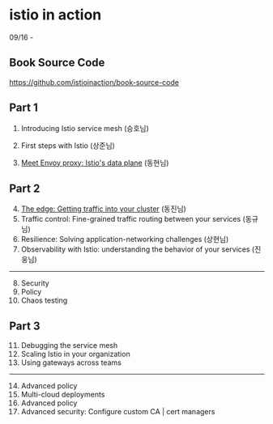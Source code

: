 # istio in action
09/16 - 

## Book Source Code
https://github.com/istioinaction/book-source-code

## Part 1
1. Introducing Istio service mesh (승호님)

2. First steps with Istio (상준님)

3. [Meet Envoy proxy: Istio's data plane](chap03) (동현님)

## Part 2
4. [The edge: Getting traffic into your cluster](./chap04/index.md) (동진님)
5. Traffic control: Fine-grained traffic routing between your services (동규님)
6. Resilience: Solving application-networking challenges (상현님)
7. Observability with Istio: understanding the behavior of your services (진웅님)

--- 

8. Security
9. Policy
10. Chaos testing

## Part 3
11. Debugging the service mesh
12. Scaling Istio in your organization
13. Using gateways across teams

--- 

14. Advanced policy
15. Multi-cloud deployments
16. Advanced policy
17. Advanced security: Configure custom CA | cert managers

